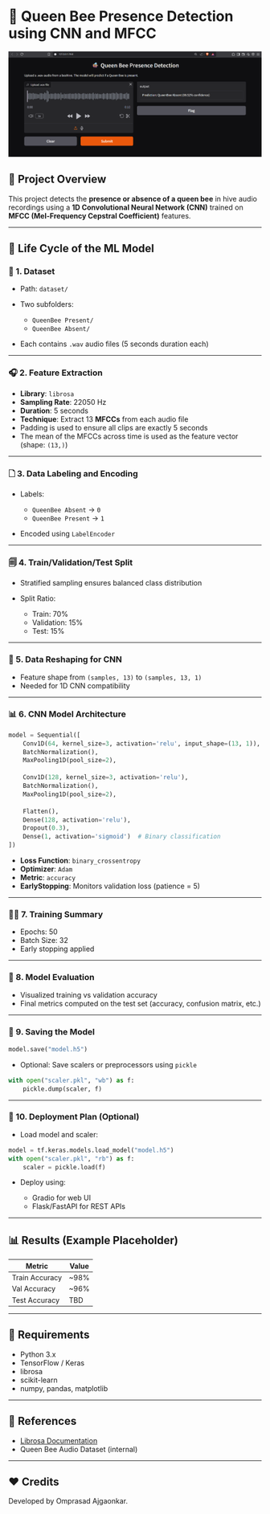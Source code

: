 # 🐝 Queen Bee Presence Detection using CNN and MFCC
![](png.png)

## 🧠 Project Overview

This project detects the **presence or absence of a queen bee** in hive audio recordings using a **1D Convolutional Neural Network (CNN)** trained on **MFCC (Mel-Frequency Cepstral Coefficient)** features.

---

## 🔄 Life Cycle of the ML Model

### 📅 1. Dataset

* Path: `dataset/`
* Two subfolders:

  * `QueenBee Present/`
  * `QueenBee Absent/`
* Each contains `.wav` audio files (5 seconds duration each)

---

### 🎧 2. Feature Extraction

* **Library**: `librosa`
* **Sampling Rate**: 22050 Hz
* **Duration**: 5 seconds
* **Technique**: Extract 13 **MFCCs** from each audio file
* Padding is used to ensure all clips are exactly 5 seconds
* The mean of the MFCCs across time is used as the feature vector (shape: `(13,)`)

---

### 🗋 3. Data Labeling and Encoding

* Labels:

  * `QueenBee Absent` → `0`
  * `QueenBee Present` → `1`
* Encoded using `LabelEncoder`

---

### 🗐 4. Train/Validation/Test Split

* Stratified sampling ensures balanced class distribution
* Split Ratio:

  * Train: 70%
  * Validation: 15%
  * Test: 15%

---

### 🔧 5. Data Reshaping for CNN

* Feature shape from `(samples, 13)` to `(samples, 13, 1)`
* Needed for 1D CNN compatibility

---

### 📊 6. CNN Model Architecture

```python
model = Sequential([
    Conv1D(64, kernel_size=3, activation='relu', input_shape=(13, 1)),
    BatchNormalization(),
    MaxPooling1D(pool_size=2),

    Conv1D(128, kernel_size=3, activation='relu'),
    BatchNormalization(),
    MaxPooling1D(pool_size=2),

    Flatten(),
    Dense(128, activation='relu'),
    Dropout(0.3),
    Dense(1, activation='sigmoid')  # Binary classification
])
```

* **Loss Function**: `binary_crossentropy`
* **Optimizer**: `Adam`
* **Metric**: `accuracy`
* **EarlyStopping**: Monitors validation loss (patience = 5)

---

### 🏋️‍♂️ 7. Training Summary

* Epochs: 50
* Batch Size: 32
* Early stopping applied

---

### 🔢 8. Model Evaluation

* Visualized training vs validation accuracy
* Final metrics computed on the test set (accuracy, confusion matrix, etc.)

---

### 📃 9. Saving the Model

```python
model.save("model.h5")
```

* Optional: Save scalers or preprocessors using `pickle`

```python
with open("scaler.pkl", "wb") as f:
    pickle.dump(scaler, f)
```

---

### 🚀 10. Deployment Plan (Optional)

* Load model and scaler:

```python
model = tf.keras.models.load_model("model.h5")
with open("scaler.pkl", "rb") as f:
    scaler = pickle.load(f)
```

* Deploy using:

  * Gradio for web UI
  * Flask/FastAPI for REST APIs

---

## 📊 Results (Example Placeholder)

| Metric         | Value |
| -------------- | ----- |
| Train Accuracy | \~98% |
| Val Accuracy   | \~96% |
| Test Accuracy  | TBD   |

---

## 📄 Requirements

* Python 3.x
* TensorFlow / Keras
* librosa
* scikit-learn
* numpy, pandas, matplotlib

---

## 📖 References

* [Librosa Documentation](https://librosa.org/doc/latest/)
* Queen Bee Audio Dataset (internal)

---

## ❤️ Credits

Developed by Omprasad Ajgaonkar.
